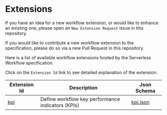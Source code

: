 # Extensions

If you have an idea for a new workflow extension, or would like to enhance an existing one, 
please open an `New Extension Request` issue in this repository.

If you would like to contribute a new workflow extension to the specification, please do so via a new 
Pull Request in this repository.

Here is a list of available workflow extensions hosted by the Serverless Workflow specification.

Click on the `Extension Id` link to see detailed explanation of the extension.

| Extension Id | Description | Json Schema |
| --- | --- |  --- | 
| [kpi](kpi.md) | Define workflow key performance indicators (KPIs) | [kpi.json](../schema/extensions/kpi.json) | 

